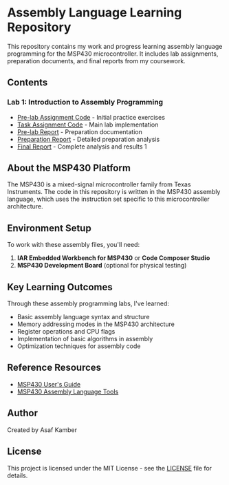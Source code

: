 # Assembly Language Learning Repository

This repository contains my work and progress learning assembly language programming for the MSP430 microcontroller. It includes lab assignments, preparation documents, and final reports from my coursework.

## Contents

### Lab 1: Introduction to Assembly Programming
- [Pre-lab Assignment Code](./lab1/code/pre1.s43) - Initial practice exercises
- [Task Assignment Code](./lab1/code/task1.s43) - Main lab implementation
- [Pre-lab Report](./lab1/docs/lab1_pre_assignment.pdf) - Preparation documentation
- [Preparation Report](./lab1/docs/lab1_preparation_report.pdf) - Detailed preparation analysis
- [Final Report](./lab1/docs/lab1_final_report.pdf) - Complete analysis and results
1
## About the MSP430 Platform

The MSP430 is a mixed-signal microcontroller family from Texas Instruments. The code in this repository is written in the MSP430 assembly language, which uses the instruction set specific to this microcontroller architecture.

## Environment Setup

To work with these assembly files, you'll need:

1. **IAR Embedded Workbench for MSP430** or **Code Composer Studio**
2. **MSP430 Development Board** (optional for physical testing)

## Key Learning Outcomes

Through these assembly programming labs, I've learned:

- Basic assembly language syntax and structure
- Memory addressing modes in the MSP430 architecture
- Register operations and CPU flags
- Implementation of basic algorithms in assembly
- Optimization techniques for assembly code

## Reference Resources

- [MSP430 User's Guide](https://www.ti.com/lit/ug/slau144j/slau144j.pdf)
- [MSP430 Assembly Language Tools](https://www.ti.com/lit/ug/slau131y/slau131y.pdf)

## Author

Created by Asaf Kamber

## License

This project is licensed under the MIT License - see the [LICENSE](LICENSE) file for details.
